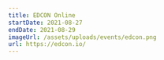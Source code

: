 ```yaml
---
title: EDCON Online
startDate: 2021-08-27
endDate: 2021-08-29
imageUrl: /assets/uploads/events/edcon.png
url: https://edcon.io/
---
```


